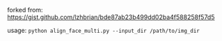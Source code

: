 forked from: https://gist.github.com/lzhbrian/bde87ab23b499dd02ba4f588258f57d5

usage: `python align_face_multi.py --input_dir /path/to/img_dir`
